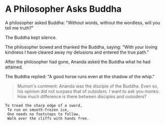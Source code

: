 # A Philosopher Asks Buddha

A philosopher asked Buddha: "Without words, without the wordless, will you tell me truth?"

The Buddha kept silence.

The philosopher bowed and thanked the Buddha, saying: "With your loving kindness I have cleared away my delusions and entered the true path."

After the philosopher had gone, Ananda asked the Buddha what he had attained.

The Buddha replied: "A good horse runs even at the shadow of the whip."

> Mumon's comment: Ananda was the disciple of the Buddha. Even so, his opinion did not surpass that of outsiders. I want to ask you monks: How much difference is there between disciples and outsiders?

```
To tread the sharp edge of a sword,
 To run on smooth-frozen ice,
 One needs no footsteps to follow.
 Walk over the cliffs with hands free.
```
